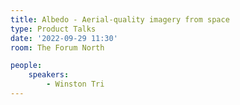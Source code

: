 ```yaml
---
title: Albedo - Aerial-quality imagery from space
type: Product Talks
date: '2022-09-29 11:30'
room: The Forum North

people:
    speakers:
        - Winston Tri
---
```

